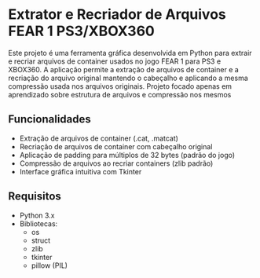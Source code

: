 # Extrator e Recriador de Arquivos FEAR 1 PS3/XBOX360

Este projeto é uma ferramenta gráfica desenvolvida em Python para extrair e recriar arquivos de
container usados no jogo FEAR 1 para PS3 e XBOX360. A aplicação permite a extração de arquivos 
de container e a recriação do arquivo original mantendo o cabeçalho e aplicando a mesma compressão
usada nos arquivos originais.
Projeto focado apenas em aprendizado sobre estrutura de arquivos e compressão nos mesmos

## Funcionalidades

- Extração de arquivos de container (.cat, .matcat)
- Recriação de arquivos de container com cabeçalho original
- Aplicação de padding para múltiplos de 32 bytes (padrão do jogo)
- Compressão de arquivos ao recriar containers (zlib padrão)
- Interface gráfica intuitiva com Tkinter

## Requisitos

- Python 3.x
- Bibliotecas:
  - os
  - struct
  - zlib
  - tkinter
  - pillow (PIL)
